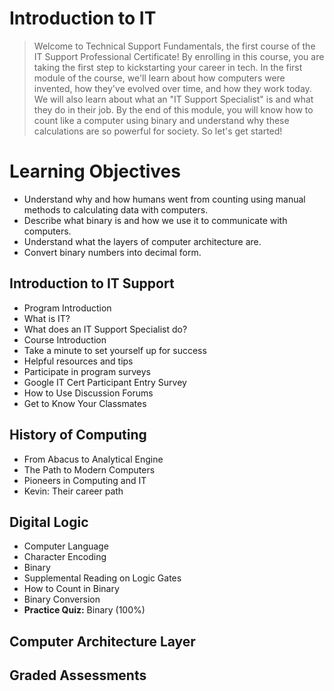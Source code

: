 # Introduction to IT
> Welcome to Technical Support Fundamentals, the first course of the IT Support Professional Certificate! By enrolling in this course, you are taking the first step to kickstarting your career in tech. In the first module of the course, we'll learn about how computers were invented, how they've evolved over time, and how they work today. We will also learn about what an "IT Support Specialist" is and what they do in their job. By the end of this module, you will know how to count like a computer using binary and understand why these calculations are so powerful for society. So let's get started!
# Learning Objectives
- Understand why and how humans went from counting using manual methods to calculating data with computers.
- Describe what binary is and how we use it to communicate with computers.
- Understand what the layers of computer architecture are.
- Convert binary numbers into decimal form.
## Introduction to IT Support
- Program Introduction
- What is IT?
- What does an IT Support Specialist do?
- Course Introduction
- Take a minute to set yourself up for success
- Helpful resources and tips
- Participate in program surveys
- Google IT Cert Participant Entry Survey
- How to Use Discussion Forums
- Get to Know Your Classmates
## History of Computing
- From Abacus to Analytical Engine
- The Path to Modern Computers
- Pioneers in Computing and IT
- Kevin: Their career path
## Digital Logic
- Computer Language
- Character Encoding
- Binary
- Supplemental Reading on Logic Gates
- How to Count in Binary
- Binary Conversion
- **Practice Quiz:** Binary (100%)
## Computer Architecture Layer
## Graded Assessments
